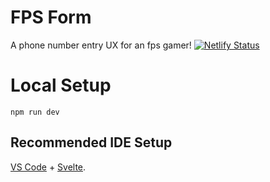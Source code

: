 # FPS Form

A phone number entry UX for an fps gamer! [![Netlify Status](https://api.netlify.com/api/v1/badges/27e8daa4-3312-4941-ba4e-d522c8f336cd/deploy-status)](https://app.netlify.com/sites/eclectic-empanada-71663d/deploys)

# Local Setup
```
npm run dev
```

## Recommended IDE Setup

[VS Code](https://code.visualstudio.com/) + [Svelte](https://marketplace.visualstudio.com/items?itemName=svelte.svelte-vscode).
